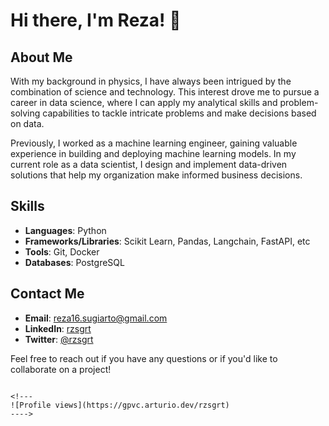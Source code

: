 # Hi there, I'm Reza! 👋

## About Me
With my background in physics, I have always been intrigued by the combination of science and technology. This interest drove me to pursue a career in data science, where I can apply my analytical skills and problem-solving capabilities to tackle intricate problems and make decisions based on data.

Previously, I worked as a machine learning engineer, gaining valuable experience in building and deploying machine learning models. In my current role as a data scientist, I design and implement data-driven solutions that help my organization make informed business decisions.

## Skills
- **Languages**: Python
- **Frameworks/Libraries**: Scikit Learn, Pandas, Langchain, FastAPI, etc
- **Tools**: Git, Docker
- **Databases**: PostgreSQL

## Contact Me
- **Email**: reza16.sugiarto@gmail.com
- **LinkedIn**: [rzsgrt](https://www.linkedin.com/in/rzsgrt)
- **Twitter**: [@rzsgrt](https://twitter.com/rzsgrt)

Feel free to reach out if you have any questions or if you'd like to collaborate on a project!

````

<!---
![Profile views](https://gpvc.arturio.dev/rzsgrt)
---->

